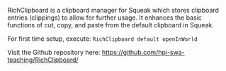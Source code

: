 RichClipboard is a clipboard manager for Squeak which stores clipboard entries (clippings) to allow for further usage. It enhances the basic functions of cut, copy, and paste from the default clipboard in Squeak.

For first time setup, execute: `RichClipboard default openInWorld`

Visit the Github repository here: https://github.com/hpi-swa-teaching/RichClipboard/
